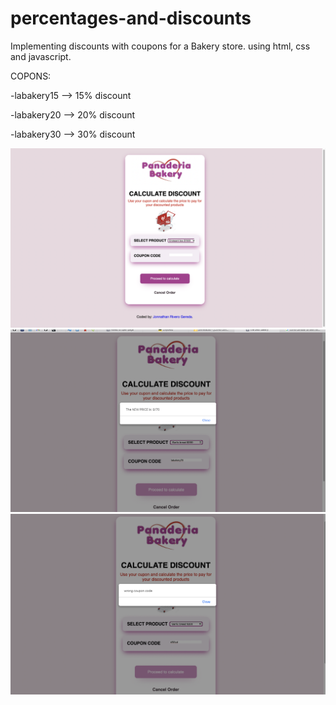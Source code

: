 # percentages-and-discounts
Implementing  discounts with coupons for a  Bakery store. using html, css and javascript.

COPONS:

-labakery15 --> 15% discount

-labakery20 --> 20% discount

-labakery30 --> 30% discount

![](./image1.png)
![](./image2.png)
![](./image3.png)


